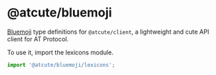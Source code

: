 # @atcute/bluemoji

[Bluemoji](https://github.com/aendra-rininsland/bluemoji) type definitions for `@atcute/client`, a lightweight and cute API client for AT Protocol.

To use it, import the lexicons module.

```ts
import '@atcute/bluemoji/lexicons';
```
